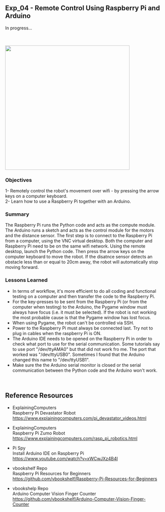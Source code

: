 ## Exp_04 - Remote Control Using Raspberry Pi and Arduino

In progress...

<br>

<br>
<img src="https://github.com/vbookshelf/Serenity-Robotics-Experiments/blob/main/images/remote-control.jpg" width="400"></img>
<br>

### Objectives

1- Remotely control the robot's movement over wifi - by pressing the arrow keys on a computer keyboard.<br>
2- Learn how to use a Raspberry Pi together with an Arduino.


### Summary
The Raspberry Pi runs the Python code and acts as the compute module. The Arduino runs a sketch and acts as the control module for the motors and the distance sensor. The first step is to connect to the Raspberry Pi from a computer, using the VNC virtual desktop. Both the computer and Raspberry Pi need to be on the same wifi network. Using the remote desktop, launch the Python code. Then press the arrow keys on the computer keyboard to move the robot. If the disatnce sensor detects an obstacle less than or equal to 20cm away, the robot will automatically stop moving forward.


### Lessons Learned

- In terms of workflow, it's more efficient to do all coding and functional testing on a computer and then transfer the code to the Raspberry Pi.<br>
- For the key-presses to be sent from the Raspberry Pi (or from the computer when testing) to the Arduino, the Pygame window must always have focus (i.e. it must be selected). If the robot is not working the most probable cause is that the Pygame window has lost focus.<br>
- When using Pygame, the robot can't be controlled via SSH.<br>
- Power to the Raspberry Pi must always be connected last. Try not to plug in cables when the raspberry Pi is ON.<br>
- The Arduino IDE needs to be opened on the Raspberry Pi in order to check what port to use for the serial communication. Some tutorials say to use port "/dev/ttyAMA0" but that did not work fro me. The port that worked was "/dev/ttyUSB0". Sometimes I found that the Arduino changed this name to "/dev/ttyUSB1".<br>
- Make sure the the Arduino serial monitor is closed or the serial communication between the Python code and the Arduino won't work.<br>



<br>

## Reference Resources

- ExplainingComputers<br>
Raspberry Pi Devastator Robot<br>
https://www.explainingcomputers.com/pi_devastator_videos.html

- ExplainingComputers<br>
Raspberry Pi Zumo Robot<br>
https://www.explainingcomputers.com/rasp_pi_robotics.html

- Pi Spy<br>
Install Arduino IDE on Raspberry Pi<br>
https://www.youtube.com/watch?v=xWCwJXz4B4I

- vbookshelf Repo<br>
Raspberry Pi Resources for Beginners<br>
https://github.com/vbookshelf/Raspberry-Pi-Resources-for-Beginners

- vbookshelp Repo<br>
Arduino Computer Vision Finger Counter<br>
https://github.com/vbookshelf/Arduino-Computer-Vision-Finger-Counter


<br>
